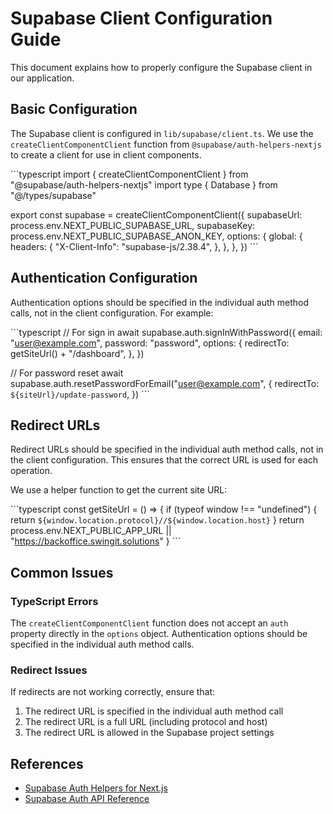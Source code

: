 # Supabase Client Configuration Guide

This document explains how to properly configure the Supabase client in our application.

## Basic Configuration

The Supabase client is configured in `lib/supabase/client.ts`. We use the `createClientComponentClient` function from `@supabase/auth-helpers-nextjs` to create a client for use in client components.

\`\`\`typescript
import { createClientComponentClient } from "@supabase/auth-helpers-nextjs"
import type { Database } from "@/types/supabase"

export const supabase = createClientComponentClient<Database>({
  supabaseUrl: process.env.NEXT_PUBLIC_SUPABASE_URL,
  supabaseKey: process.env.NEXT_PUBLIC_SUPABASE_ANON_KEY,
  options: {
    global: {
      headers: {
        "X-Client-Info": "supabase-js/2.38.4",
      },
    },
  },
})
\`\`\`

## Authentication Configuration

Authentication options should be specified in the individual auth method calls, not in the client configuration. For example:

\`\`\`typescript
// For sign in
await supabase.auth.signInWithPassword({
  email: "user@example.com",
  password: "password",
  options: {
    redirectTo: getSiteUrl() + "/dashboard",
  },
})

// For password reset
await supabase.auth.resetPasswordForEmail("user@example.com", {
  redirectTo: `${siteUrl}/update-password`,
})
\`\`\`

## Redirect URLs

Redirect URLs should be specified in the individual auth method calls, not in the client configuration. This ensures that the correct URL is used for each operation.

We use a helper function to get the current site URL:

\`\`\`typescript
const getSiteUrl = () => {
  if (typeof window !== "undefined") {
    return `${window.location.protocol}//${window.location.host}`
  }
  return process.env.NEXT_PUBLIC_APP_URL || "https://backoffice.swingit.solutions"
}
\`\`\`

## Common Issues

### TypeScript Errors

The `createClientComponentClient` function does not accept an `auth` property directly in the `options` object. Authentication options should be specified in the individual auth method calls.

### Redirect Issues

If redirects are not working correctly, ensure that:
1. The redirect URL is specified in the individual auth method call
2. The redirect URL is a full URL (including protocol and host)
3. The redirect URL is allowed in the Supabase project settings

## References

- [Supabase Auth Helpers for Next.js](https://supabase.com/docs/guides/auth/auth-helpers/nextjs)
- [Supabase Auth API Reference](https://supabase.com/docs/reference/javascript/auth-signin)
